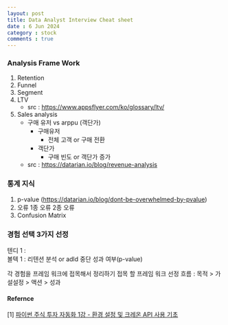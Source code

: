 ```yaml
---
layout: post
title: Data Analyst Interview Cheat sheet
date : 6 Jun 2024
category : stock
comments : true
---
```


 

### Analysis Frame Work
1. Retention
2. Funnel
3. Segment
4. LTV 
   - src : https://www.appsflyer.com/ko/glossary/ltv/
5. Sales analysis
   - 구매 유저 vs arppu (객단가)
       - 구매유저 
         - 전체 고객 or 구매 전환
       - 객단가
          - 구매 빈도 or 객단가 증가
   - src : https://datarian.io/blog/revenue-analysis


### 통계 지식 
1. p-value (https://datarian.io/blog/dont-be-overwhelmed-by-pvalue)
2. 오류
    1종 오류
    2종 오류
3. Confusion Matrix


### 경험 선택 3가지 선정
텐디 1 :  
볼텍 1 : 리텐션 분석 or adld 중단 성과 여부(p-value)

각 경험을 프레임 워크에 접목해서 정리하기
접목 할 프레임 워크 선정
흐름 : 목적 > 가설설정 > 액션 > 성과
	





#### Refernce
[1] [파이썬 주식 투자 자동화 1강 - 환경 설정 및 크레온 API 사용 기초](https://www.youtube.com/watch?v=4DzGOpsT3bw&t=106s)
